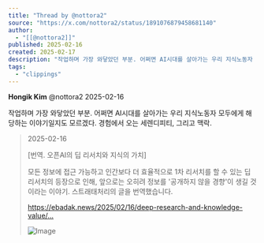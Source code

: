```yaml
---
title: "Thread by @nottora2"
source: "https://x.com/nottora2/status/1891076879458681140"
author:
  - "[[@nottora2]]"
published: 2025-02-16
created: 2025-02-17
description: "작업하며 가장 와닿았던 부분. 어쩌면 AI시대를 살아가는 우리 지식노동자 모두에게 해당하는 이야기일지도 모르겠다. 경험에서 오는 세렌디피티, 그리고 맥락."
tags:
  - "clippings"
---
```

**Hongik Kim** @nottora2 2025-02-16

작업하며 가장 와닿았던 부분. 어쩌면 AI시대를 살아가는 우리 지식노동자 모두에게 해당하는 이야기일지도 모르겠다. 경험에서 오는 세렌디피티, 그리고 맥락.

> 2025-02-16
> 
> \[번역. 오픈AI의 딥 리서치와 지식의 가치\]
> 
> 모든 정보에 접근 가능하고 인간보다 더 효율적으로 1차 리서치를 할 수 있는 딥 리서치의 등장으로 인해, 앞으로는 오히려 정보를 '공개하지 않을 경향'이 생길 것이라는 이야기. 스트래태처리의 글을 번역했습니다.
> 
> https://ebadak.news/2025/02/16/deep-research-and-knowledge-value/…
> 
> ![Image](https://pbs.twimg.com/media/Gj50ZgIaAAAosrv?format=jpg&name=large)
